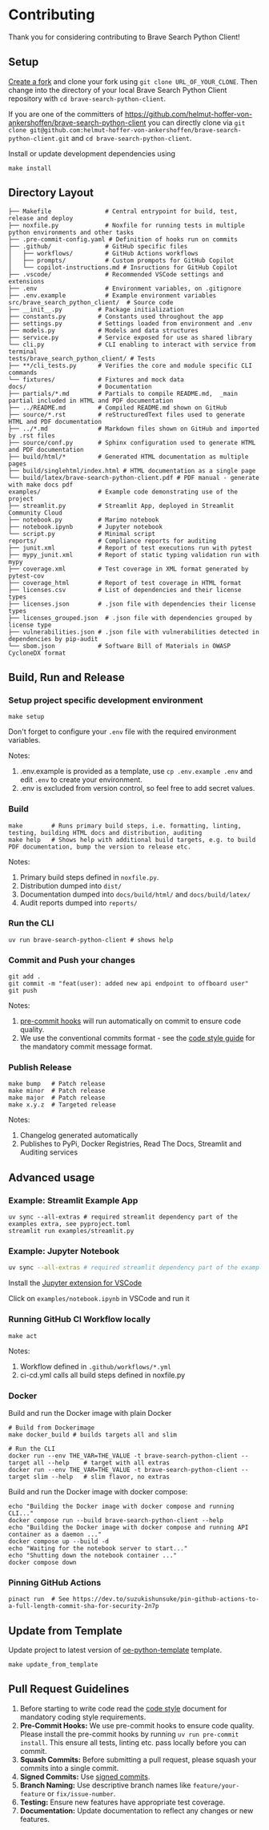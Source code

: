 # Contributing

Thank you for considering contributing to Brave Search Python Client!

## Setup

[Create a fork](https://github.com/helmut-hoffer-von-ankershoffen/brave-search-python-client/fork)
and clone your fork using `git clone URL_OF_YOUR_CLONE`. Then change into the
directory of your local Brave Search Python Client repository with
`cd brave-search-python-client`.

If you are one of the committers of
https://github.com/helmut-hoffer-von-ankershoffen/brave-search-python-client you
can directly clone via
`git clone git@github.com:helmut-hoffer-von-ankershoffen/brave-search-python-client.git`
and `cd brave-search-python-client`.

Install or update development dependencies using

```shell
make install
```

## Directory Layout

```
├── Makefile               # Central entrypoint for build, test, release and deploy
├── noxfile.py             # Noxfile for running tests in multiple python environments and other tasks
├── .pre-commit-config.yaml # Definition of hooks run on commits
├── .github/               # GitHub specific files
│   ├── workflows/         # GitHub Actions workflows
│   ├── prompts/           # Custom prompots for GitHub Copilot
│   └── copilot-instructions.md # Insructions for GitHub Copilot
├── .vscode/               # Recommended VSCode settings and extensions
├── .env                   # Environment variables, on .gitignore
├── .env.example           # Example environment variables
src/brave_search_python_client/  # Source code
├── __init__.py          # Package initialization
├── constants.py         # Constants used throughout the app
├── settings.py          # Settings loaded from environment and .env
├── models.py            # Models and data structures
├── service.py           # Service exposed for use as shared library
└── cli.py               # CLI enabling to interact with service from terminal
tests/brave_search_python_client/ # Tests
├── **/cli_tests.py      # Verifies the core and module specific CLI commands
└── fixtures/            # Fixtures and mock data
docs/                    # Documentation
├── partials/*.md        # Partials to compile README.md,  _main partial included in HTML and PDF documentation
├── ../README.md         # Compiled README.md shown on GitHub
├── source/*.rst         # reStructuredText files used to generate HTML and PDF documentation
├── ../*.md              # Markdown files shown on GitHub and imported by .rst files
├── source/conf.py       # Sphinx configuration used to generate HTML and PDF documentation
├── build/html/*         # Generated HTML documentation as multiple pages
├── build/singlehtml/index.html # HTML documentation as a single page
└── build/latex/brave-search-python-client.pdf # PDF manual - generate with make docs pdf
examples/                # Example code demonstrating use of the project
├── streamlit.py         # Streamlit App, deployed in Streamlit Community Cloud
├── notebook.py          # Marimo notebook
├── notebook.ipynb       # Jupyter notebook
└── script.py            # Minimal script
reports/                 # Compliance reports for auditing
├── junit.xml            # Report of test executions run with pytest
├── mypy_junit.xml       # Report of static typing validation run with mypy
├── coverage.xml         # Test coverage in XML format generated by pytest-cov
├── coverage_html        # Report of test coverage in HTML format
├── licenses.csv         # List of dependencies and their license types
├── licenses.json        # .json file with dependencies their license types
├── licenses_grouped.json  # .json file with dependencies grouped by license type
├── vulnerabilities.json # .json file with vulnerabilities detected in dependencies by pip-audit
└── sbom.json            # Software Bill of Materials in OWASP CycloneDX format
```

## Build, Run and Release

### Setup project specific development environment

```shell
make setup
```

Don't forget to configure your `.env` file with the required environment
variables.

Notes:

1. .env.example is provided as a template, use `cp .env.example .env` and edit
   `.env` to create your environment.
2. .env is excluded from version control, so feel free to add secret values.

### Build

```shell
make        # Runs primary build steps, i.e. formatting, linting, testing, building HTML docs and distribution, auditing
make help   # Shows help with additional build targets, e.g. to build PDF documentation, bump the version to release etc.
```

Notes:

1. Primary build steps defined in `noxfile.py`.
2. Distribution dumped into `dist/`
3. Documentation dumped into `docs/build/html/` and `docs/build/latex/`
4. Audit reports dumped into `reports/`

### Run the CLI

```shell
uv run brave-search-python-client # shows help
```

### Commit and Push your changes

```shell
git add .
git commit -m "feat(user): added new api endpoint to offboard user"
git push
```

Notes:

1. [pre-commit hooks](https://pre-commit.com/) will run automatically on commit
   to ensure code quality.
2. We use the conventional commits format - see the
   [code style guide](CODE_STYLE.md) for the mandatory commit message format.

### Publish Release

```shell
make bump   # Patch release
make minor  # Patch release
make major  # Patch release
make x.y.z  # Targeted release
```

Notes:

1. Changelog generated automatically
2. Publishes to PyPi, Docker Registries, Read The Docs, Streamlit and Auditing
   services

## Advanced usage

### Example: Streamlit Example App

```shell
uv sync --all-extras # required streamlit dependency part of the examples extra, see pyproject.toml
streamlit run examples/streamlit.py
```

### Example: Jupyter Notebook

```bash
uv sync --all-extras # required streamlit dependency part of the examples extra, see pyproject.toml
```

Install the
[Jupyter extension for VSCode](https://marketplace.visualstudio.com/items?itemName=ms-toolsai.jupyter)

Click on `examples/notebook.ipynb` in VSCode and run it

### Running GitHub CI Workflow locally

```shell
make act
```

Notes:
1. Workflow defined in `.github/workflows/*.yml`
2. ci-cd.yml calls all build steps defined in noxfile.py

### Docker

Build and run the Docker image with plain Docker

```shell
# Build from Dockerimage
make docker_build # builds targets all and slim

# Run the CLI
docker run --env THE_VAR=THE_VALUE -t brave-search-python-client --target all --help    # target with all extras
docker run --env THE_VAR=THE_VALUE -t brave-search-python-client --target slim --help   # slim flavor, no extras
```

Build and run the Docker image with docker compose:

```shell
echo "Building the Docker image with docker compose and running CLI..."
docker compose run --build brave-search-python-client --help
echo "Building the Docker image with docker compose and running API container as a daemon ..."
docker compose up --build -d
echo "Waiting for the notebook server to start..."
echo "Shutting down the notebook container ..."
docker compose down
```

### Pinning GitHub Actions

```shell
pinact run  # See https://dev.to/suzukishunsuke/pin-github-actions-to-a-full-length-commit-sha-for-security-2n7p
```

## Update from Template

Update project to latest version of
[oe-python-template](https://github.com/helmut-hoffer-von-ankershoffen/oe-python-template)
template.

```shell
make update_from_template
```

## Pull Request Guidelines

1. Before starting to write code read the [code style](CODE_STYLE.md) document
   for mandatory coding style requirements.
2. **Pre-Commit Hooks:** We use pre-commit hooks to ensure code quality. Please
   install the pre-commit hooks by running `uv run pre-commit install`. This
   ensure all tests, linting etc. pass locally before you can commit.
3. **Squash Commits:** Before submitting a pull request, please squash your
   commits into a single commit.
4. **Signed Commits:** Use
   [signed commits](https://docs.github.com/en/authentication/managing-commit-signature-verification/signing-commits).
5. **Branch Naming:** Use descriptive branch names like `feature/your-feature`
   or `fix/issue-number`.
6. **Testing:** Ensure new features have appropriate test coverage.
7. **Documentation:** Update documentation to reflect any changes or new
   features.
